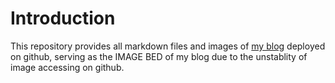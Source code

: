 # Introduction

This repository provides all markdown files and images of [my blog](https://hfut-xyc.github.io) deployed on github, serving as the IMAGE BED of my blog due to the unstablity of image accessing on github.